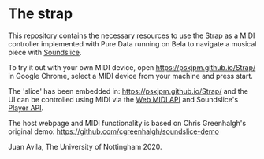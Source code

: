 # The strap
This repository contains the necessary resources to use the Strap as a MIDI controller implemented with Pure Data running on Bela to navigate a musical piece with [Soundslice](https://www.soundslice.com/). 

To try it out with your own MIDI device, open https://psxjpm.github.io/Strap/ in Google Chrome, select a MIDI device from your machine and press start. 

The 'slice' has been embedded in: https://psxjpm.github.io/Strap/ and the UI can be controlled using MIDI via the [Web MIDI API](https://webaudio.github.io/web-midi-api/#dom-midimessageevent) and Soundslice's [Player API](https://www.soundslice.com/help/player-api/). 

The host webpage and MIDI functionality is based on Chris Greenhalgh's original demo: https://github.com/cgreenhalgh/soundslice-demo

Juan Avila, The University of Nottingham 2020.
